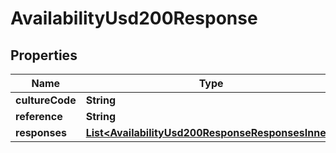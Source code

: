 

# AvailabilityUsd200Response


## Properties

| Name | Type | Description | Notes |
|------------ | ------------- | ------------- | -------------|
|**cultureCode** | **String** |  |  [optional] |
|**reference** | **String** |  |  [optional] |
|**responses** | [**List&lt;AvailabilityUsd200ResponseResponsesInner&gt;**](AvailabilityUsd200ResponseResponsesInner.md) |  |  [optional] |



